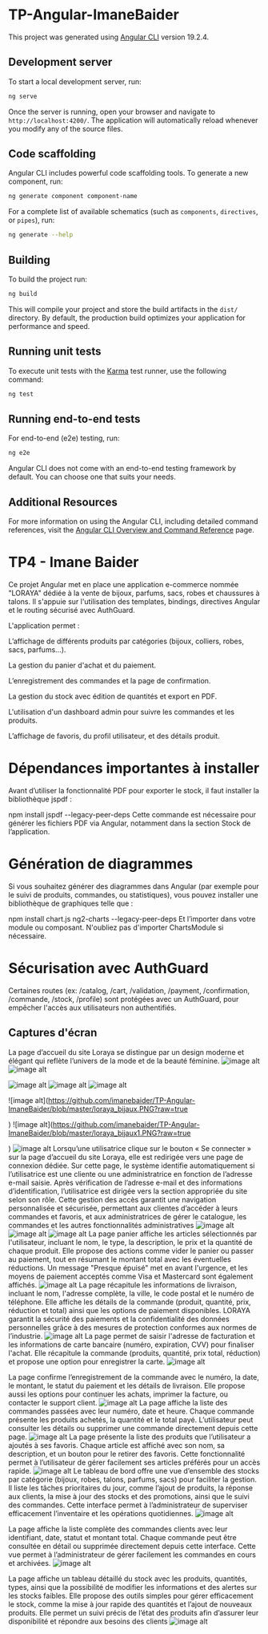 # TP-Angular-ImaneBaider

This project was generated using [Angular CLI](https://github.com/angular/angular-cli) version 19.2.4.

## Development server

To start a local development server, run:

```bash
ng serve
```

Once the server is running, open your browser and navigate to `http://localhost:4200/`. The application will automatically reload whenever you modify any of the source files.

## Code scaffolding

Angular CLI includes powerful code scaffolding tools. To generate a new component, run:

```bash
ng generate component component-name
```

For a complete list of available schematics (such as `components`, `directives`, or `pipes`), run:

```bash
ng generate --help
```

## Building

To build the project run:

```bash
ng build
```

This will compile your project and store the build artifacts in the `dist/` directory. By default, the production build optimizes your application for performance and speed.

## Running unit tests

To execute unit tests with the [Karma](https://karma-runner.github.io) test runner, use the following command:

```bash
ng test
```

## Running end-to-end tests

For end-to-end (e2e) testing, run:

```bash
ng e2e
```

Angular CLI does not come with an end-to-end testing framework by default. You can choose one that suits your needs.

## Additional Resources

For more information on using the Angular CLI, including detailed command references, visit the [Angular CLI Overview and Command Reference](https://angular.dev/tools/cli) page.



# TP4 - Imane Baider

Ce projet Angular met en place une application e-commerce nommée "LORAYA"  dédiée à la vente de bijoux, parfums, sacs, robes et chaussures à talons. Il s'appuie sur l'utilisation des templates, bindings, directives Angular et le routing sécurisé avec AuthGuard.

L'application permet :

L’affichage de différents produits par catégories (bijoux, colliers, robes, sacs, parfums...).

La gestion du panier d'achat et du paiement.

L’enregistrement des commandes et la page de confirmation.

La gestion du stock avec édition de quantités et export en PDF.

L'utilisation d'un dashboard admin pour suivre les commandes et les produits.

L’affichage de favoris, du profil utilisateur, et des détails produit.

 # Dépendances importantes à installer
Avant d’utiliser la fonctionnalité PDF pour exporter le stock, il faut installer la bibliothèque jspdf :


npm install jspdf --legacy-peer-deps
Cette commande est nécessaire pour générer les fichiers PDF via Angular, notamment dans la section Stock de l’application.

#  Génération de diagrammes
Si vous souhaitez générer des diagrammes dans Angular (par exemple pour le suivi de produits, commandes, ou statistiques), vous pouvez installer une bibliothèque de graphiques telle que :


npm install chart.js ng2-charts --legacy-peer-deps
Et l’importer dans votre module ou composant. N'oubliez pas d'importer ChartsModule si nécessaire.

#  Sécurisation avec AuthGuard
Certaines routes (ex: /catalog, /cart, /validation, /payment, /confirmation, /commande, /stock, /profile) sont protégées avec un AuthGuard, pour empêcher l'accès aux utilisateurs non authentifiés.
## Captures d'écran
La page d’accueil du site Loraya se distingue par un design moderne et élégant qui
reflète l’univers de la mode et de la beauté féminine.
![image alt](https://github.com/imanebaider/TP-Angular-ImaneBaider/blob/master/loraya.PNG?raw=true
)
![image alt](https://github.com/imanebaider/TP-Angular-ImaneBaider/blob/master/loraya1.PNG?raw=true
)

![image alt](https://github.com/imanebaider/TP-Angular-ImaneBaider/blob/master/loraya3.PNG?raw=true
)
![image alt](https://github.com/imanebaider/TP-Angular-ImaneBaider/blob/master/loraya4.PNG?raw=true
)
![image alt](https://github.com/imanebaider/TP-Angular-ImaneBaider/blob/master/loraya7.PNG?raw=true
)

![image alt](https://github.com/imanebaider/TP-Angular-ImaneBaider/blob/master/loraya_bijaux.PNG?raw=true

)
![image alt](https://github.com/imanebaider/TP-Angular-ImaneBaider/blob/master/loraya_bijaux1.PNG?raw=true

)
![image alt](https://github.com/imanebaider/TP-Angular-ImaneBaider/blob/master/loraya_bijaux2.PNG?raw=true
)
Lorsqu’une utilisatrice clique sur le bouton « Se connecter » sur la page d’accueil du site
Loraya, elle est redirigée vers une page de connexion dédiée. Sur cette page, le système
identifie automatiquement si l’utilisatrice est une cliente ou une administratrice en
fonction de l’adresse e-mail saisie.
Après vérification de l’adresse e-mail et des informations d’identification, l’utilisatrice
est dirigée vers la section appropriée du site selon son rôle. Cette gestion des accès
garantit une navigation personnalisée et sécurisée, permettant aux clientes d’accéder à
leurs commandes et favoris, et aux administratrices de gérer le catalogue, les commandes
et les autres fonctionnalités administratives
![image alt](https://github.com/imanebaider/TP-Angular-ImaneBaider/blob/master/loraya_connexion.PNG?raw=true
)
![image alt](https://github.com/imanebaider/TP-Angular-ImaneBaider/blob/master/loraya_compte.PNG?raw=true
)
![image alt](https://github.com/imanebaider/TP-Angular-ImaneBaider/blob/master/loraya_profile.PNG?raw=true
)
La page panier affiche les articles sélectionnés par l'utilisateur, incluant le nom, le type, la
description, le prix et la quantité de chaque produit.
Elle propose des actions comme vider le panier ou passer au paiement, tout en résumant le
montant total avec les éventuelles réductions.
Un message "Presque épuisé" met en avant l'urgence, et les moyens de paiement acceptés
comme Visa et Mastercard sont également affichés.
![image alt](https://github.com/imanebaider/TP-Angular-ImaneBaider/blob/master/loraya_panier.PNG?raw=true
)
La page récapitule les informations de livraison, incluant le nom, l'adresse complète, la ville,
le code postal et le numéro de téléphone.
Elle affiche les détails de la commande (produit, quantité, prix, réduction et total) ainsi que les
options de paiement disponibles.
LORAYA garantit la sécurité des paiements et la confidentialité des données personnelles
grâce à des mesures de protection conformes aux normes de l’industrie.
![image alt](https://github.com/imanebaider/TP-Angular-ImaneBaider/blob/master/loraya_validation.PNG?raw=true
)
La page permet de saisir l'adresse de facturation et les informations de carte
bancaire (numéro, expiration, CVV) pour finaliser l'achat.
Elle récapitule la commande (produits, quantité, prix total, réduction) et propose une
option pour enregistrer la carte.
![image alt](https://github.com/imanebaider/TP-Angular-ImaneBaider/blob/master/loraya_payer.PNG?raw=true
)

La page confirme l’enregistrement de la commande avec le numéro, la date, le montant, le
statut du paiement et les détails de livraison.
Elle propose aussi les options pour continuer les achats, imprimer la facture, ou contacter le
support client.
![image alt](https://github.com/imanebaider/TP-Angular-ImaneBaider/blob/master/loraya_confirmation.PNG?raw=true
)
La page affiche la liste des commandes passées avec leur numéro, date et heure.
Chaque commande présente les produits achetés, la quantité et le total payé.
L’utilisateur peut consulter les détails ou supprimer une commande directement depuis cette
page.
![image alt](https://github.com/imanebaider/TP-Angular-ImaneBaider/blob/master/loraya_listeCommandes.PNG?raw=true
)
La page présente la liste des produits que l’utilisateur a ajoutés à ses favoris.
Chaque article est affiché avec son nom, sa description, et un bouton pour le retirer des
favoris.
Cette fonctionnalité permet à l’utilisateur de gérer facilement ses articles préférés pour un
accès rapide.
![image alt](https://github.com/imanebaider/TP-Angular-ImaneBaider/blob/master/loraya_favorite.PNG?raw=true
)
Le tableau de bord offre une vue d’ensemble des stocks par catégorie (bijoux, robes, talons,
parfums, sacs) pour faciliter la gestion.
Il liste les tâches prioritaires du jour, comme l’ajout de produits, la réponse aux clients, la
mise à jour des stocks et des promotions, ainsi que le suivi des commandes.
Cette interface permet à l’administrateur de superviser efficacement l’inventaire et les
opérations quotidiennes.
![image alt](https://github.com/imanebaider/TP-Angular-ImaneBaider/blob/master/loraya_admin_dashboard.PNG?raw=true
)

La page affiche la liste complète des commandes clients avec leur identifiant, date, statut et
montant total.
Chaque commande peut être consultée en détail ou supprimée directement depuis cette
interface.
Cette vue permet à l’administrateur de gérer facilement les commandes en cours et archivées.
![image alt](
https://github.com/imanebaider/TP-Angular-ImaneBaider/blob/master/loraya_admin_commande.PNG?raw=true
)

La page affiche un tableau détaillé du stock avec les produits, quantités, types, ainsi que la
possibilité de modifier les informations et des alertes sur les stocks faibles.
Elle propose des outils simples pour gérer efficacement le stock, comme la mise à jour rapide
des quantités et l’ajout de nouveaux produits.
Elle permet un suivi précis de l’état des produits afin d’assurer leur disponibilité et répondre
aux besoins des clients
![image alt](
https://github.com/imanebaider/TP-Angular-ImaneBaider/blob/master/loraya_admin_stock.PNG?raw=true
)


